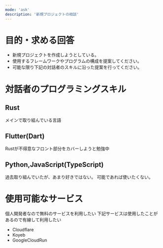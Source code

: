 ```yaml
---
mode: 'ask'
description: '新規プロジェクトの相談'
---
```

<!-- うまくいかなかった -->

# 目的・求める回答

- 新規プロジェクトを作成しようとしている。
- 使用するフレームワークやプログラムの構成を提案してください。
- 可能な限り下記の対話者のスキルに沿った提案を行ってください。

# 対話者のプログラミングスキル

## Rust

メインで取り組んでいる言語

## Flutter(Dart)

Rustが不得意なフロント部分をカバーしようと勉強中

## Python,JavaScript(TypeScript)

過去取り組んでいたが、あまり好きではない。
可能であれば使いたくない。

# 使用可能なサービス

個人開発者なので無料のサービスを利用したい
下記サービスは使用したことがあるので有線して利用したい

- Cloudflare
- Koyeb
- GoogleCloudRun


